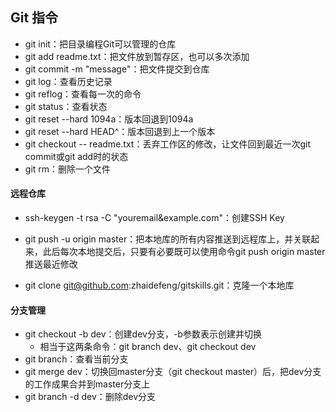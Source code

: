 ## Git 指令

* git init：把目录编程Git可以管理的仓库
* git add readme.txt：把文件放到暂存区，也可以多次添加
* git commit -m "message"：把文件提交到仓库
* git log：查看历史记录
* git reflog：查看每一次的命令
* git status：查看状态
* git reset --hard 1094a：版本回退到1094a
* git reset --hard HEAD^：版本回退到上一个版本
* git checkout -- readme.txt：丢弃工作区的修改，让文件回到最近一次git commit或git add时的状态
* git rm：删除一个文件

#### 远程仓库

* ssh-keygen -t rsa -C "youremail&example.com"：创建SSH Key
* git push -u origin master：把本地库的所有内容推送到远程库上，并关联起来，此后每次本地提交后，只要有必要既可以使用命令git push origin master推送最近修改

* git clone git@github.com:zhaidefeng/gitskills.git：克隆一个本地库

#### 分支管理

* git checkout -b dev：创建dev分支，-b参数表示创建并切换
  * 相当于这两条命令：git branch dev、git checkout dev
* git branch：查看当前分支
* git merge dev：切换回master分支（git checkout master）后，把dev分支的工作成果合并到master分支上
* git branch -d dev：删除dev分支